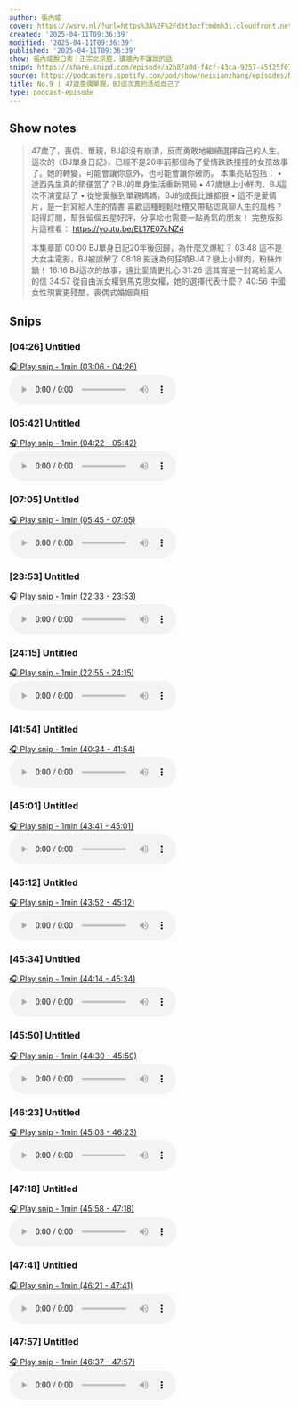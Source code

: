 ```yaml
---
author: 張內咸
cover: https://wsrv.nl/?url=https%3A%2F%2Fd3t3ozftmdmh3i.cloudfront.net%2Fstaging%2Fpodcast_uploaded_nologo%2F43086198%2F43086198-1744989503321-18f558ebac4fc.jpg&w=200&h=200
created: '2025-04-11T09:36:39'
modified: '2025-04-11T09:36:39'
published: '2025-04-11T09:36:39'
show: 張內咸脫口秀｜正宗北京腔，講牆內不讓說的話
snipd: https://share.snipd.com/episode/a2b87a0d-f4cf-43ca-9257-45f25f070f97
source: https://podcasters.spotify.com/pod/show/neixianzhang/episodes/No-9--47BJ-e3137ur
title: No.9 | 47歲喪偶單親，BJ這次真的活成自己了
type: podcast-episode
---
```



## Show notes
> 47歲了，喪偶、單親，BJ卻沒有崩潰，反而勇敢地繼續選擇自己的人生。
> 這次的《BJ單身日記》，已經不是20年前那個為了愛情跌跌撞撞的女孩故事了。她的轉變，可能會讓你意外，也可能會讓你破防。
> 本集亮點包括：
> •	達西先生真的領便當了？BJ的單身生活重新開局
> •	47歲戀上小鮮肉，BJ這次不演童話了
> •	從戀愛腦到單親媽媽，BJ的成長比誰都狠
> •	這不是愛情片，是一封寫給人生的情書
> 喜歡這種輕鬆吐槽又帶點認真聊人生的風格？
> 記得訂閱，幫我留個五星好評，分享給也需要一點勇氣的朋友！
> 完整版影片這裡看：
> https://youtu.be/EL17E07cNZ4 
> 
> 本集章節 
> 00:00 BJ單身日記20年後回歸，為什麼又爆紅？
> 03:48 這不是大女主電影，BJ被誤解了
> 08:18 影迷為何狂噴BJ4？戀上小鮮肉，粉絲炸鍋！
> 16:16 BJ這次的故事，遠比愛情更扎心
> 31:26 這其實是一封寫給愛人的信
> 34:57 從自由派女權到馬克思女權，她的選擇代表什麼？
> 40:56 中國女性現實更殘酷，喪偶式婚姻真相

## Snips
### [04:26] Untitled
[🎧 Play snip - 1min️ (03:06 - 04:26)](https://share.snipd.com/snip/32710e14-2a89-4348-98e8-e4513d141473)
<audio controls> <source src="https://anchor.fm/s/10168e898/podcast/play/100818331/https%3A%2F%2Fd3ctxlq1ktw2nl.cloudfront.net%2Fstaging%2F2025-3-4%2F397796028-44100-2-6887c13bee85a.m4a#t=03:06,04:26"> </audio>
### [05:42] Untitled
[🎧 Play snip - 1min️ (04:22 - 05:42)](https://share.snipd.com/snip/90ee2027-b10d-4f4c-bb0e-efd140af7094)
<audio controls> <source src="https://anchor.fm/s/10168e898/podcast/play/100818331/https%3A%2F%2Fd3ctxlq1ktw2nl.cloudfront.net%2Fstaging%2F2025-3-4%2F397796028-44100-2-6887c13bee85a.m4a#t=04:22,05:42"> </audio>
### [07:05] Untitled
[🎧 Play snip - 1min️ (05:45 - 07:05)](https://share.snipd.com/snip/bce3061c-d8e5-4265-96c7-aae2fee52f47)
<audio controls> <source src="https://anchor.fm/s/10168e898/podcast/play/100818331/https%3A%2F%2Fd3ctxlq1ktw2nl.cloudfront.net%2Fstaging%2F2025-3-4%2F397796028-44100-2-6887c13bee85a.m4a#t=05:45,07:05"> </audio>
### [23:53] Untitled
[🎧 Play snip - 1min️ (22:33 - 23:53)](https://share.snipd.com/snip/23891ff0-975f-40cf-bc8c-b8ecd5e19f1d)
<audio controls> <source src="https://anchor.fm/s/10168e898/podcast/play/100818331/https%3A%2F%2Fd3ctxlq1ktw2nl.cloudfront.net%2Fstaging%2F2025-3-4%2F397796028-44100-2-6887c13bee85a.m4a#t=22:33,23:53"> </audio>
### [24:15] Untitled
[🎧 Play snip - 1min️ (22:55 - 24:15)](https://share.snipd.com/snip/3547c74b-90d3-47e8-a7ea-3f33eb021cd0)
<audio controls> <source src="https://anchor.fm/s/10168e898/podcast/play/100818331/https%3A%2F%2Fd3ctxlq1ktw2nl.cloudfront.net%2Fstaging%2F2025-3-4%2F397796028-44100-2-6887c13bee85a.m4a#t=22:55,24:15"> </audio>
### [41:54] Untitled
[🎧 Play snip - 1min️ (40:34 - 41:54)](https://share.snipd.com/snip/eeda2924-c2fc-4593-b306-bbece2724828)
<audio controls> <source src="https://anchor.fm/s/10168e898/podcast/play/100818331/https%3A%2F%2Fd3ctxlq1ktw2nl.cloudfront.net%2Fstaging%2F2025-3-4%2F397796028-44100-2-6887c13bee85a.m4a#t=40:34,41:54"> </audio>
### [45:01] Untitled
[🎧 Play snip - 1min️ (43:41 - 45:01)](https://share.snipd.com/snip/fecd43f7-83ad-4918-9c4e-d674532cfa1d)
<audio controls> <source src="https://anchor.fm/s/10168e898/podcast/play/100818331/https%3A%2F%2Fd3ctxlq1ktw2nl.cloudfront.net%2Fstaging%2F2025-3-4%2F397796028-44100-2-6887c13bee85a.m4a#t=43:41,45:01"> </audio>
### [45:12] Untitled
[🎧 Play snip - 1min️ (43:52 - 45:12)](https://share.snipd.com/snip/96f14d83-3a56-4559-8e93-717a15cab64c)
<audio controls> <source src="https://anchor.fm/s/10168e898/podcast/play/100818331/https%3A%2F%2Fd3ctxlq1ktw2nl.cloudfront.net%2Fstaging%2F2025-3-4%2F397796028-44100-2-6887c13bee85a.m4a#t=43:52,45:12"> </audio>
### [45:34] Untitled
[🎧 Play snip - 1min️ (44:14 - 45:34)](https://share.snipd.com/snip/76be837a-b053-46bf-ad9f-d41245d30761)
<audio controls> <source src="https://anchor.fm/s/10168e898/podcast/play/100818331/https%3A%2F%2Fd3ctxlq1ktw2nl.cloudfront.net%2Fstaging%2F2025-3-4%2F397796028-44100-2-6887c13bee85a.m4a#t=44:14,45:34"> </audio>
### [45:50] Untitled
[🎧 Play snip - 1min️ (44:30 - 45:50)](https://share.snipd.com/snip/72a92620-8c66-401c-9ae4-fb922a1d3760)
<audio controls> <source src="https://anchor.fm/s/10168e898/podcast/play/100818331/https%3A%2F%2Fd3ctxlq1ktw2nl.cloudfront.net%2Fstaging%2F2025-3-4%2F397796028-44100-2-6887c13bee85a.m4a#t=44:30,45:50"> </audio>
### [46:23] Untitled
[🎧 Play snip - 1min️ (45:03 - 46:23)](https://share.snipd.com/snip/78a0987b-2670-4679-956f-a3e403e55ccd)
<audio controls> <source src="https://anchor.fm/s/10168e898/podcast/play/100818331/https%3A%2F%2Fd3ctxlq1ktw2nl.cloudfront.net%2Fstaging%2F2025-3-4%2F397796028-44100-2-6887c13bee85a.m4a#t=45:03,46:23"> </audio>
### [47:18] Untitled
[🎧 Play snip - 1min️ (45:58 - 47:18)](https://share.snipd.com/snip/971ed577-1b0e-47a4-8db1-053e5d943bb6)
<audio controls> <source src="https://anchor.fm/s/10168e898/podcast/play/100818331/https%3A%2F%2Fd3ctxlq1ktw2nl.cloudfront.net%2Fstaging%2F2025-3-4%2F397796028-44100-2-6887c13bee85a.m4a#t=45:58,47:18"> </audio>
### [47:41] Untitled
[🎧 Play snip - 1min️ (46:21 - 47:41)](https://share.snipd.com/snip/050a80ab-ba0b-4bde-bc46-39fcacbd58c7)
<audio controls> <source src="https://anchor.fm/s/10168e898/podcast/play/100818331/https%3A%2F%2Fd3ctxlq1ktw2nl.cloudfront.net%2Fstaging%2F2025-3-4%2F397796028-44100-2-6887c13bee85a.m4a#t=46:21,47:41"> </audio>
### [47:57] Untitled
[🎧 Play snip - 1min️ (46:37 - 47:57)](https://share.snipd.com/snip/0861d9c5-9dd8-4811-b0d9-8f568efba311)
<audio controls> <source src="https://anchor.fm/s/10168e898/podcast/play/100818331/https%3A%2F%2Fd3ctxlq1ktw2nl.cloudfront.net%2Fstaging%2F2025-3-4%2F397796028-44100-2-6887c13bee85a.m4a#t=46:37,47:57"> </audio>
